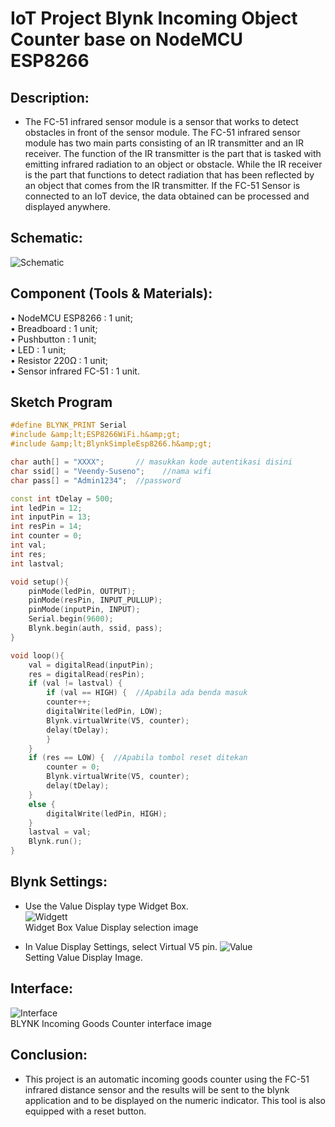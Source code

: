 # IoT Project Blynk Incoming Object Counter base on NodeMCU ESP8266

## Description:

- The FC-51 infrared sensor module is a sensor that works to detect obstacles in front of the sensor module. The FC-51 infrared sensor module has two main parts consisting of an IR transmitter and an IR receiver. The function of the IR transmitter is the part that is tasked with emitting infrared radiation to an object or obstacle. While the IR receiver is the part that functions to detect radiation that has been reflected by an object that comes from the IR transmitter. If the FC-51 Sensor is connected to an IoT device, the data obtained can be processed and displayed anywhere.

## Schematic:

![Schematic](img/skema.jpg)

## Component (Tools & Materials):

• NodeMCU ESP8266 : 1 unit; <br>
• Breadboard : 1 unit; <br>
• Pushbutton : 1 unit; <br>
• LED : 1 unit; <br>
• Resistor 220Ω : 1 unit; <br>
• Sensor infrared FC-51 : 1 unit. <br>

## Sketch Program

```cpp
#define BLYNK_PRINT Serial
#include &amp;lt;ESP8266WiFi.h&amp;gt;
#include &amp;lt;BlynkSimpleEsp8266.h&amp;gt;

char auth[] = "XXXX";       // masukkan kode autentikasi disini
char ssid[] = "Veendy-Suseno";    //nama wifi
char pass[] = "Admin1234";  //password

const int tDelay = 500;
int ledPin = 12;
int inputPin = 13;
int resPin = 14;
int counter = 0;
int val;
int res;
int lastval;

void setup(){
    pinMode(ledPin, OUTPUT);
    pinMode(resPin, INPUT_PULLUP);
    pinMode(inputPin, INPUT);
    Serial.begin(9600);
    Blynk.begin(auth, ssid, pass);
}

void loop(){
    val = digitalRead(inputPin);
    res = digitalRead(resPin);
    if (val != lastval) {
        if (val == HIGH) {  //Apabila ada benda masuk
        counter++;
        digitalWrite(ledPin, LOW);
        Blynk.virtualWrite(V5, counter);
        delay(tDelay);
        }
    }
    if (res == LOW) {  //Apabila tombol reset ditekan
        counter = 0;
        Blynk.virtualWrite(V5, counter);
        delay(tDelay);
    }
    else {
        digitalWrite(ledPin, HIGH);
    }
    lastval = val;
    Blynk.run();
}

```

## Blynk Settings:

- Use the Value Display type Widget Box. <br/>
  ![Widgett](img/1.widget.png.jpg)<br/>
  Widget Box Value Display selection image <br/>

- In Value Display Settings, select Virtual V5 pin.
  ![Value](img/2.value-display.jpg)<br/>
  Setting Value Display Image.<br/>

## Interface:

![Interface](img/3.interface.jpg)<br/>
BLYNK Incoming Goods Counter interface image<br/>

## Conclusion:

- This project is an automatic incoming goods counter using the FC-51 infrared distance sensor and the results will be sent to the blynk application and to be displayed on the numeric indicator. This tool is also equipped with a reset button.
